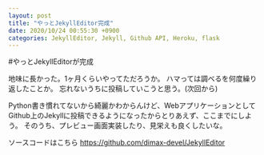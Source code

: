 ```yaml
---
layout: post
title: "やっとJekyllEditor完成"
date: 2020/10/24 00:55:30 +0900
categories: JekyllEditor, Jekyll, Github API, Heroku, flask
---
```


#やっとJekyllEditorが完成

地味に長かった。1ヶ月くらいやってただろうか。
ハマっては調べるを何度繰り返したことか。
忘れないうちに投稿していこうと思う。(次回から)

Python書き慣れてないから綺麗かわからんけど、WebアプリケーションとしてGithub上のJekyllに投稿できるようになったからとりあえず、ここまでにしよう。
そのうち、プレビュー画面実装したり、見栄えも良くしたいな。

ソースコードはこちら
https://github.com/dimax-devel/JekyllEditor
